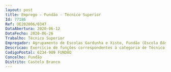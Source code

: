 ```yaml
--- 
layout: post
title: Emprego - Fundão - Técnico Superior
Id: 77186
Ref: OE202006/0347
DataAbertura: 2020-06-12
DataFecho: 2020-06-26
Trabalho: Técnico Superior
Empregador: Agrupamento de Escolas Gardunha e Xisto, Fundão (Escola Básica Serra da Gardunha, Fundão - Sede)
Descricao: Exercício de funções correspondentes à categoria de Técnico Superior tal como descrito no Anexo referido no nº 2 do artº 88 da LTFP, na área da fisioterapia aplicada aos alunos com necessidades educativas especiais.
CodigoPostal: 6234-909 FUNDÃO
Concelho: Fundão
Distrito: Castelo Branco
--- 
```

